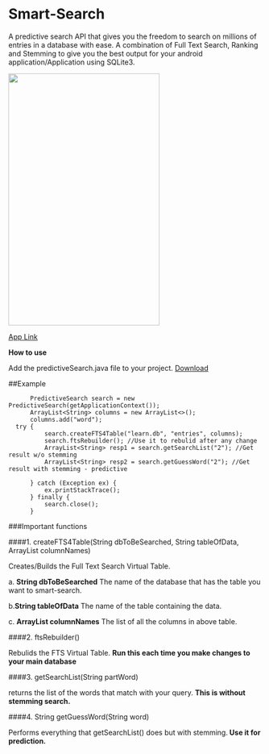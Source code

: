 # Smart-Search
A predictive search API that gives you the freedom to search on millions of entries in a database with ease.
A combination of Full Text Search, Ranking and Stemming to give you the best output for your android application/Application using SQLite3.

<img src="https://cloud.githubusercontent.com/assets/12914180/22394905/b0904936-e553-11e6-9b0e-9ca50af258c4.png" width="300" height="500">

[App Link](https://play.google.com/store/apps/details?id=gaurav.lookup)


 <b>How to use</b>

Add the predictiveSearch.java file to your project. [Download](https://github.com/gauravat16/Smart-Search/archive/v1.0.zip)

##Example

          PredictiveSearch search = new PredictiveSearch(getApplicationContext());
          ArrayList<String> columns = new ArrayList<>();
          columns.add("word");
      try {
              search.createFTS4Table("learn.db", "entries", columns);
              search.ftsRebuilder(); //Use it to rebulid after any change
              ArrayList<String> resp1 = search.getSearchList("2"); //Get result w/o stemming
              ArrayList<String> resp2 = search.getGuessWord("2"); //Get result with stemming - predictive

          } catch (Exception ex) {
              ex.printStackTrace();
          } finally {
              search.close();
          }



###Important functions

####1. createFTS4Table(String dbToBeSearched, String tableOfData, ArrayList<String> columnNames)

   Creates/Builds the Full Text Search Virtual Table.

a. <strong>String dbToBeSearched</strong>
       The name of the database that has the table you want to smart-search.
    
   b.<strong>String tableOfData</strong> 
       The name of the table containing the data.
    
   c. <strong>ArrayList<String> columnNames</strong>
       The list of all the columns in above table.
       
####2. ftsRebuilder()

   Rebulids the FTS Virtual Table. <strong>Run this each time you make changes to your main database</strong>
   
####3. getSearchList(String partWord)

   returns the list of the words that match with your query. <strong>This is without stemming search.</strong>
   
####4. String getGuessWord(String word)
   
   Performs everything that getSearchList() does but with stemming.<strong> Use it for prediction.<strong>
   

   
   
